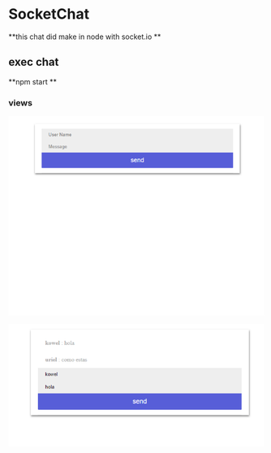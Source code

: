 # SocketChat
**this chat did make in node with socket.io **

## exec chat

**npm start **

### views
![chat ](./img/chat.PNG "chat ")

![Message of chat](./img/chatMesage.PNG "Message of chat")
